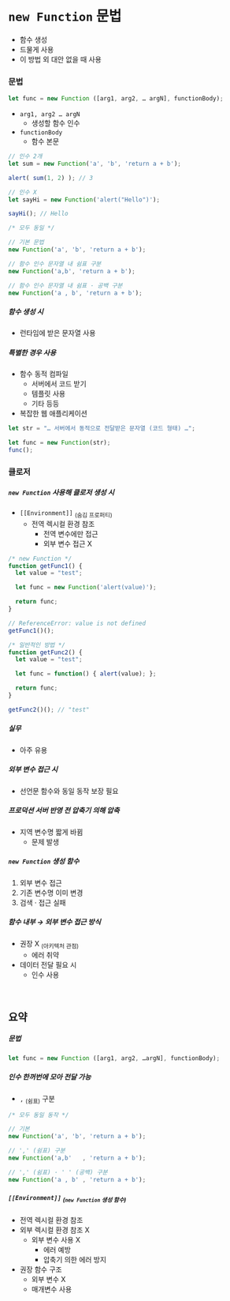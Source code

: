 `new Function` 문법
=================

- 함수 생성
- 드물게 사용
- 이 방법 외 대안 없을 때 사용

### 문법
```javascript
let func = new Function ([arg1, arg2, … argN], functionBody);
```
- `arg1, arg2 … argN`
  - 생성할 함수 인수
- `functionBody`
  - 함수 본문
```javascript
// 인수 2개
let sum = new Function('a', 'b', 'return a + b');

alert( sum(1, 2) ); // 3

// 인수 X
let sayHi = new Function('alert("Hello")');

sayHi(); // Hello

/* 모두 동일 */

// 기본 문법
new Function('a', 'b', 'return a + b');

// 함수 인수 문자열 내 쉼표 구분
new Function('a,b', 'return a + b');

// 함수 인수 문자열 내 쉼표 · 공백 구분
new Function('a , b', 'return a + b');
```

##### 함수 생성 시
- 런타임에 받은 문자열 사용

##### 특별한 경우 사용
- 함수 동적 컴파일
  - 서버에서 코드 받기
  - 템플릿 사용
  - 기타 등등
- 복잡한 웹 애플리케이션
```javascript
let str = "… 서버에서 동적으로 전달받은 문자열 (코드 형태) …";

let func = new Function(str);
func();
```

### 클로저

##### `new Function` 사용해 클로저 생성 시
- `[[Environment]]` <sub>(숨김 프로퍼티)</sub>
  - 전역 렉시컬 환경 참조
    - 전역 변수에만 접근
    - 외부 변수 접근 X
```javascript
/* new Function */
function getFunc1() {
  let value = "test";

  let func = new Function('alert(value)');

  return func;
}

// ReferenceError: value is not defined
getFunc1()();

/* 일반적인 방법 */
function getFunc2() {
  let value = "test";

  let func = function() { alert(value); };

  return func;
}

getFunc2()(); // "test"
```

##### 실무
- 아주 유용

##### 외부 변수 접근 시
- 선언문 함수와 동일 동작 보장 필요

##### 프로덕션 서버 반영 전 압축기 의해 압축
- 지역 변수명 짧게 바뀜
  - 문제 발생

##### `new Function` 생성 함수
1. 외부 변수 접근
2. 기존 변수명 이미 변경
3. 검색 · 접근 실패

##### 함수 내부 → 외부 변수 접근 방식
- 권장 X <sub>(아키텍처 관점)</sub>
  - 에러 취약
- 데이터 전달 필요 시
  - 인수 사용

<br />

## 요약

##### 문법
```javascript
let func = new Function ([arg1, arg2, …argN], functionBody);
```

##### 인수 한꺼번에 모아 전달 가능
- `,` <sub>(쉼표)</sub> 구분
```javascript
/* 모두 동일 동작 */

// 기본
new Function('a', 'b', 'return a + b');

// ',' (쉼표) 구분
new Function('a,b'   , 'return a + b');

// ',' (쉼표) · ' ' (공백) 구분
new Function('a , b' , 'return a + b');
```

##### `[[Environment]]` <sub>(`new Function` 생성 함수)</sub>
- 전역 렉시컬 환경 참조
- 외부 렉시컬 환경 참조 X
  - 외부 변수 사용 X
    - 에러 예방
    - 압축기 의한 에러 방지
- 권장 함수 구조
  - 외부 변수 X
  - 매개변수 사용
